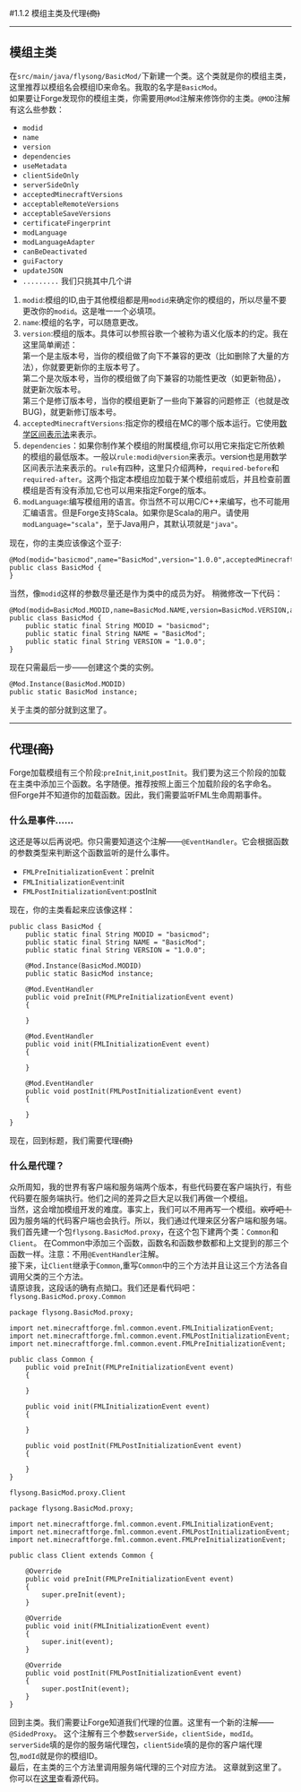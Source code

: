 #1.1.2 模组主类及代理~~(商)~~

----------
## 模组主类
在`src/main/java/flysong/BasicMod/`下新建一个类。这个类就是你的模组主类，这里推荐以模组名会模组ID来命名。我取的名字是`BasicMod`。  
如果要让Forge发现你的模组主类，你需要用`@Mod`注解来修饰你的主类。`@MOD`注解有这么些参数：

* `modid`
* `name`
* `version`
* `dependencies`
* `useMetadata`
* `clientSideOnly`
* `serverSideOnly`
* `acceptedMinecraftVersions`
* `acceptableRemoteVersions`
* `acceptableSaveVersions`
* `certificateFingerprint`
* `modLanguage`
* `modLanguageAdapter`
* `canBeDeactivated`
* `guiFactory`
* `updateJSON`
* `.........`
我们只挑其中几个讲

1. `modid`:模组的ID,由于其他模组都是用`modid`来确定你的模组的，所以尽量不要更改你的`modid`。这是唯一一个必填项。
2. `name`:模组的名字，可以随意更改。
3. `version`:模组的版本。具体可以参照谷歌一个被称为语义化版本的约定。我在这里简单阐述：  
第一个是主版本号，当你的模组做了向下不兼容的更改（比如删除了大量的方法），你就要更新你的主版本号了。  
第二个是次版本号，当你的模组做了向下兼容的功能性更改（如更新物品），就更新次版本号。  
第三个是修订版本号，当你的模组更新了一些向下兼容的问题修正（也就是改BUG)，就更新修订版本号。
4. `acceptedMinecraftVersions`:指定你的模组在MC的哪个版本运行。它使用[数学区间表示法](https://baike.baidu.com/item/%E5%8C%BA%E9%97%B4/1273117?fr=aladdin)来表示。
5. `dependencies`：如果你制作某个模组的附属模组,你可以用它来指定它所依赖的模组的最低版本。一般以`rule:modid@version`来表示。version也是用数学区间表示法来表示的。`rule`有四种，这里只介绍两种，`required-before`和`required-after`。这两个指定本模组应加载于某个模组前或后，并且检查前置模组是否有没有添加,它也可以用来指定Forge的版本。
6. `modLanguage`:编写模组用的语言。你当然不可以用C/C++来编写，也不可能用汇编语言。但是Forge支持Scala。如果你是Scala的用户。请使用`modLanguage="scala"`，至于Java用户，其默认项就是`"java"`。    

现在，你的主类应该像这个亚子:
```  
@Mod(modid="basicmod",name="BasicMod",version="1.0.0",acceptedMinecraftVersions="1.12.2")
public class BasicMod {
}
```

当然，像`modid`这样的参数尽量还是作为类中的成员为好。
稍微修改一下代码：
```
@Mod(modid=BasicMod.MODID,name=BasicMod.NAME,version=BasicMod.VERSION,acceptedMinecraftVersions="1.12.2")
public class BasicMod {
    public static final String MODID = "basicmod";
    public static final String NAME = "BasicMod";
    public static final String VERSION = "1.0.0";
}
```
现在只需最后一步——创建这个类的实例。
```
@Mod.Instance(BasicMod.MODID)
public static BasicMod instance;
```
关于主类的部分就到这里了。

----------
## 代理~~(商)~~  
Forge加载模组有三个阶段:`preInit`,`init`,`postInit`。我们要为这三个阶段的加载在主类中添加三个函数。名字随便。推荐按照上面三个加载阶段的名字命名。  
但Forge并不知道你的加载函数。因此，我们需要监听FML生命周期事件。
### 什么是事件......
这还是等以后再说吧。你只需要知道这个注解——`@EventHandler`。它会根据函数的参数类型来判断这个函数监听的是什么事件。  

* `FMLPreInitializationEvent`：preInit  
* `FMLInitializationEvent`:init  
* `FMLPostInitializationEvent`:postInit  

现在，你的主类看起来应该像这样：
```
public class BasicMod {
    public static final String MODID = "basicmod";
    public static final String NAME = "BasicMod";
    public static final String VERSION = "1.0.0";

    @Mod.Instance(BasicMod.MODID)
    public static BasicMod instance;

    @Mod.EventHandler
    public void preInit(FMLPreInitializationEvent event)
    {
        
    }
    
    @Mod.EventHandler
    public void init(FMLInitializationEvent event)
    {

    }

    @Mod.EventHandler
    public void postInit(FMLPostInitializationEvent event)
    {

    }
}
```

现在，回到标题，我们需要代理~~(商)~~

### 什么是代理？
众所周知，我的世界有客户端和服务端两个版本，有些代码要在客户端执行，有些代码要在服务端执行。他们之间的差异之巨大足以我们再做一个模组。  
当然，这会增加模组开发的难度。事实上，我们可以不用再写一个模组。<del>欢呼吧！</del>因为服务端的代码客户端也会执行。所以，我们通过代理来区分客户端和服务端。  
我们首先建一个包`flysong.BasicMod.proxy`，在这个包下建两个类：`Common`和`Client`。
在Common中添加三个函数，函数名和函数参数都和上文提到的那三个函数一样。注意：不用`@EventHandler`注解。  
接下来，让`Client`继承于`Common`,重写`Common`中的三个方法并且让这三个方法各自调用父类的三个方法。  
请原谅我，这段话的确有点拗口。我们还是看代码吧：
`flysong.BasicMod.proxy.Common`  

```
package flysong.BasicMod.proxy;

import net.minecraftforge.fml.common.event.FMLInitializationEvent;
import net.minecraftforge.fml.common.event.FMLPostInitializationEvent;
import net.minecraftforge.fml.common.event.FMLPreInitializationEvent;

public class Common {
    public void preInit(FMLPreInitializationEvent event)
    {

    }

    public void init(FMLInitializationEvent event)
    {

    }

    public void postInit(FMLPostInitializationEvent event)
    {

    }
}

```

`flysong.BasicMod.proxy.Client`  

```
package flysong.BasicMod.proxy;

import net.minecraftforge.fml.common.event.FMLInitializationEvent;
import net.minecraftforge.fml.common.event.FMLPostInitializationEvent;
import net.minecraftforge.fml.common.event.FMLPreInitializationEvent;

public class Client extends Common {

    @Override
    public void preInit(FMLPreInitializationEvent event)
    {
        super.preInit(event);
    }

    @Override
    public void init(FMLInitializationEvent event)
    {
        super.init(event);
    }

    @Override
    public void postInit(FMLPostInitializationEvent event)
    {
        super.postInit(event);
    }
}

```
回到主类。我们需要让Forge知道我们代理的位置。这里有一个新的注解——`@SidedProxy`。
这个注解有三个参数`serverSide`，`clientSide`，`modId`。`serverSide`填的是你的服务端代理包，`clientSide`填的是你的客户端代理包,`modId`就是你的模组ID。  
最后，在主类的三个方法里调用服务端代理的三个对应方法。
这章就到这里了。你可以在[这里](https://github.com/theflysong/1.12ForgeModCourse)查看源代码。